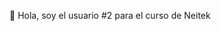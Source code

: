 <!---
NeiCurso02/NeiCurso02 is a ✨ special ✨ repository because its `README.md` (this file) appears on your GitHub profile.
You can click the Preview link to take a look at your changes.
--->
👋 Hola, soy el usuario #2 para el curso de Neitek
